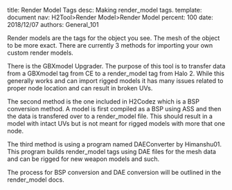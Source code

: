 title:      Render Model Tags
desc:       Making render_model tags.
template:   document
nav:        H2Tool>Render Model>Render Model
percent:    100
date:       2018/12/07
authors:    General_101

Render models are the tags for the object you see. The mesh of the object to be more exact. There are currently 3 methods for importing your own custom render models. 

There is the GBXmodel Upgrader. The purpose of this tool is to transfer data from a GBXmodel tag from CE to a render_model tag from Halo 2. 
While this generally works and can import rigged models it has many issues related to proper node location and can result in broken UVs. 

The second method is the one included in H2Codez which is a BSP conversion method. A model is first compiled as a BSP using ASS and then the data is transfered over to a render_model file. 
This should result in a model with intact UVs but is not meant for rigged models with more that one node. 

The third method is using a program named DAEConverter by Himanshu01. This program builds render_model tags using DAE files for the mesh data and can be rigged for new weapon models and such. 

The process for BSP conversion and DAE conversion will be outlined in the render_model docs. 